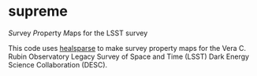 # supreme
*Su*rvey *Pr*op*e*rty *M*aps for the LSST survey

This code uses [healsparse](https://github.com/lsstdesc/healsparse) to make
survey property maps for the Vera C. Rubin Observatory Legacy Survey of Space
and Time (LSST) Dark Energy Science Collaboration (DESC).

